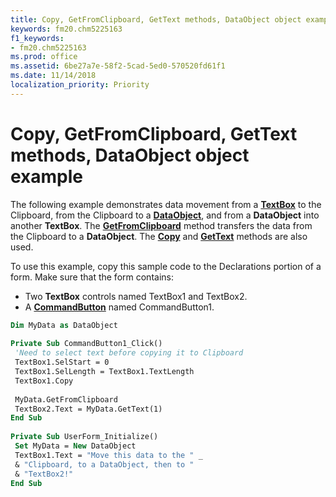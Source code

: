 ```yaml
---
title: Copy, GetFromClipboard, GetText methods, DataObject object example
keywords: fm20.chm5225163
f1_keywords:
- fm20.chm5225163
ms.prod: office
ms.assetid: 6be27a7e-58f2-5cad-5ed0-570520fd61f1
ms.date: 11/14/2018 
localization_priority: Priority
---
```



# Copy, GetFromClipboard, GetText methods, DataObject object example

The following example demonstrates data movement from a **[TextBox](textbox-control.md)** to the Clipboard, from the Clipboard to a **[DataObject](dataobject-object.md)**, and from a **DataObject** into another **TextBox**. The **[GetFromClipboard](getfromclipboard-method.md)** method transfers the data from the Clipboard to a **DataObject**. The **[Copy](copy-method-microsoft-forms.md)** and **[GetText](gettext-method-microsoft-forms.md)** methods are also used.

To use this example, copy this sample code to the Declarations portion of a form. Make sure that the form contains:

- Two **TextBox** controls named TextBox1 and TextBox2.   
- A **[CommandButton](commandbutton-control.md)** named CommandButton1.
    

```vb
Dim MyData as DataObject 
 
Private Sub CommandButton1_Click() 
 'Need to select text before copying it to Clipboard 
 TextBox1.SelStart = 0 
 TextBox1.SelLength = TextBox1.TextLength 
 TextBox1.Copy 
 
 MyData.GetFromClipboard 
 TextBox2.Text = MyData.GetText(1) 
End Sub 
 
Private Sub UserForm_Initialize() 
 Set MyData = New DataObject 
 TextBox1.Text = "Move this data to the " _ 
 & "Clipboard, to a DataObject, then to " 
 & "TextBox2!" 
End Sub 
```


